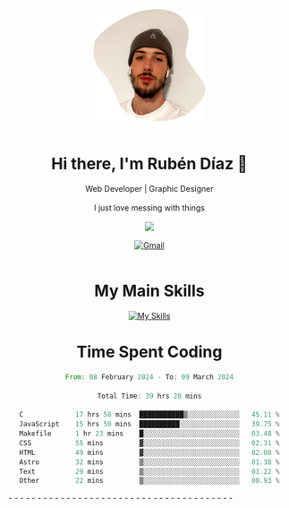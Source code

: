 <div align="center">
	<img height=200 width=200 src="./.img/yo_github_pfp.png" alt="Rubén Díaz" width=200/><br><br>
	
	
 # Hi there, I'm Rubén Díaz 👋

  Web Developer | Graphic Designer
  <br>
  <br>
  I just love messing with things
  <br>
  <br>
  <a href="https://www.github.com/rubendiazzz" target="_blank" rel="noreferrer"><img
src="https://img.shields.io/github/followers/rubendiazzz?logo=github&style=for-the-badge&color=red" /></a>


  <a href="mailto:rubendfraga@gmail.com">![Gmail](https://img.shields.io/badge/Gmail-D14836?style=for-the-badge&logo=gmail&logoColor=white)</a><br><br>

  # My Main Skills
  [![My Skills](https://skillicons.dev/icons?i=js,html,css,tailwind,c,cpp,cs,react,nextjs,astro,mysql,mongo)](https://skillicons.dev)

# Time Spent Coding
<!--START_SECTION:waka-->

```rust
From: 08 February 2024 - To: 09 March 2024

Total Time: 39 hrs 28 mins

C             17 hrs 58 mins  ███████████▒░░░░░░░░░░░░░   45.11 %
JavaScript    15 hrs 50 mins  ██████████░░░░░░░░░░░░░░░   39.75 %
Makefile      1 hr 23 mins    █░░░░░░░░░░░░░░░░░░░░░░░░   03.48 %
CSS           55 mins         ▓░░░░░░░░░░░░░░░░░░░░░░░░   02.31 %
HTML          49 mins         ▓░░░░░░░░░░░░░░░░░░░░░░░░   02.08 %
Astro         32 mins         ▒░░░░░░░░░░░░░░░░░░░░░░░░   01.38 %
Text          29 mins         ▒░░░░░░░░░░░░░░░░░░░░░░░░   01.22 %
Other         22 mins         ▒░░░░░░░░░░░░░░░░░░░░░░░░   00.93 %
```

<!--END_SECTION:waka-->
</div>-
-
-
-
-
-
-
-
-
-
-
-
-
-
-
-
-
-
-
-
-
-
-
-
-
-
-
-
-
-
-
-
-
-
-
-
-
-
-
